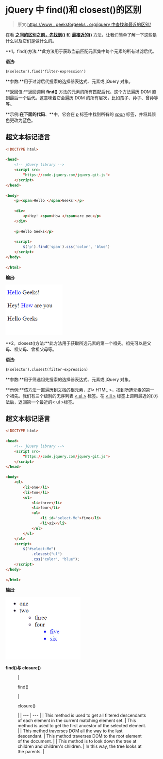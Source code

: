 # jQuery 中 find()和 closest()的区别

> 原文:[https://www . geeksforgeeks . org/jquery 中查找和最近的区别/](https://www.geeksforgeeks.org/difference-between-find-and-closest-in-jquery/)

在看 [**之间的区别之前，先找到()**](https://www.geeksforgeeks.org/javascript-array-find-method/) 和 [**最接近的()**](https://www.geeksforgeeks.org/jquery-closest-with-examples/) 方法，让我们简单了解一下这些是什么以及它们是做什么的。

**1。find()方法:**此方法用于获取当前匹配元素集中每个元素的所有过滤后代。

**语法:**

```html
$(selector).find('filter-expression')
```

**参数:**用于过滤后代搜索的选择器表达式、元素或 jQuery 对象。

**返回值:**返回调用 **find()** 方法的元素的所有匹配后代。这个方法遍历 DOM 直到最后一个后代。这意味着它会遍历 DOM 的所有层次，比如孩子、孙子、曾孙等等。

**示例:**在下面的代码**、**中，它会在 [*p*](https://www.geeksforgeeks.org/html-paragraph/) 标签中找到所有的 [*span*](https://www.geeksforgeeks.org/span-tag-html/) 标签，并将其颜色更改为蓝色。

## 超文本标记语言

```html
<!DOCTYPE html>

<head>
    <!-- jQuery library -->
    <script src=
        "https://code.jquery.com/jquery-git.js">
    </script>
</head>

<body>
    <p><span>Hello </span>Geeks!</p>

    <div>
        <p>Hey! <span>How </span>are you</p>
    </div>

    <p>Hello Geeks</p>

    <script>
        $('p').find('span').css('color', 'blue')
    </script>
</body>

</html>
```

**输出:**

![](img/79d35628be4f81ced16fe2708f5af6f3.png)

**2。closest()方法:**此方法用于获取所选元素的第一个祖先。祖先可以是父母、祖父母、曾祖父母等。

**语法:**

```html
$(selector).closest(filter-expression)
```

**参数:**用于筛选祖先搜索的选择器表达式、元素或 jQuery 对象。

**示例:**该方法一直遍历到文档的根元素，即< HTML >，找到所选元素的第一个祖先。我们有三个级别的无序列表 [< ul >](https://www.geeksforgeeks.org/html-ul-tag/) 标签。在 [< li >](https://www.geeksforgeeks.org/html-li-tag/) 标签上调用最近的()方法后，返回第一个最近的< ul >标签。

## 超文本标记语言

```html
<!DOCTYPE html>

<head>
    <!-- jQuery library -->
    <script src=
        "https://code.jquery.com/jquery-git.js">
    </script>
</head>

<body>
    <ul>
        <li>one</li>
        <li>two</li>
        <ul>
            <li>three</li>
            <li>four</li>
            <ul>
                <li id="select-Me">five</li>
                <li>six</li>
            </ul>
        </ul>
    </ul>
    <script>
        $("#select-Me")
            .closest("ul")
            .css("color", "blue");
    </script>
</body>

</html>
```

**输出:**

![](img/e119671d3a3c0e5a166b9f63d1daef8e.png)

**find()与 closure()**

<figure class="table">

| 

find()

 | 

closure()

 |
| --- | --- |
| This method is used to get all filtered descendants of each element in the current matching element set. | This method is used to get the first ancestor of the selected element. |
| This method traverses DOM all the way to the last descendant. | This method traverses DOM to the root element of the document. |
| This method is to look down the tree at children and children's children. | In this way, the tree looks at the parents. |

</figure>
